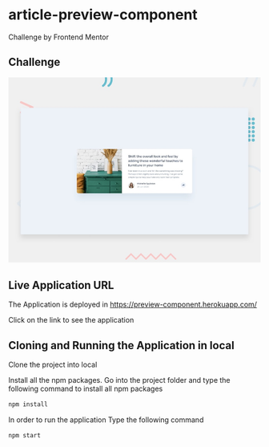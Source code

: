 # article-preview-component
Challenge by Frontend Mentor

## Challenge
![](doc/desktop-preview.jpg)

## Live Application URL

The Application is deployed in https://preview-component.herokuapp.com/

Click on the link to see the application

## Cloning and Running the Application in local

Clone the project into local

Install all the npm packages. Go into the project folder and type the following command to install all npm packages

```bash
npm install
```

In order to run the application Type the following command

```bash
npm start
```
